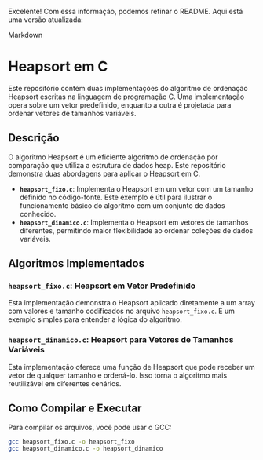 Excelente! Com essa informação, podemos refinar o README. Aqui está uma versão atualizada:

Markdown

# Heapsort em C

Este repositório contém duas implementações do algoritmo de ordenação Heapsort escritas na linguagem de programação C. Uma implementação opera sobre um vetor predefinido, enquanto a outra é projetada para ordenar vetores de tamanhos variáveis.

## Descrição

O algoritmo Heapsort é um eficiente algoritmo de ordenação por comparação que utiliza a estrutura de dados heap. Este repositório demonstra duas abordagens para aplicar o Heapsort em C.

* **`heapsort_fixo.c`**: Implementa o Heapsort em um vetor com um tamanho definido no código-fonte. Este exemplo é útil para ilustrar o funcionamento básico do algoritmo com um conjunto de dados conhecido.
* **`heapsort_dinamico.c`**: Implementa o Heapsort em vetores de tamanhos diferentes, permitindo maior flexibilidade ao ordenar coleções de dados variáveis.

## Algoritmos Implementados

### `heapsort_fixo.c`: Heapsort em Vetor Predefinido

Esta implementação demonstra o Heapsort aplicado diretamente a um array com valores e tamanho codificados no arquivo `heapsort_fixo.c`. É um exemplo simples para entender a lógica do algoritmo.

### `heapsort_dinamico.c`: Heapsort para Vetores de Tamanhos Variáveis

Esta implementação oferece uma função de Heapsort que pode receber um vetor de qualquer tamanho e ordená-lo. Isso torna o algoritmo mais reutilizável em diferentes cenários.

## Como Compilar e Executar

Para compilar os arquivos, você pode usar o GCC:

```bash
gcc heapsort_fixo.c -o heapsort_fixo
gcc heapsort_dinamico.c -o heapsort_dinamico
